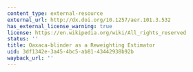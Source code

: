 ```yaml
---
content_type: external-resource
external_url: http://dx.doi.org/10.1257/aer.101.3.532
has_external_license_warning: true
license: https://en.wikipedia.org/wiki/All_rights_reserved
status: ''
title: Oaxaca-blinder as a Reweighting Estimator
uid: 3df1342e-3a45-4bc5-ab81-43442938b92b
wayback_url: ''
---
```

